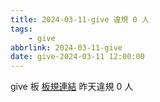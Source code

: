 ```yaml
---
title: 2024-03-11-give 違規 0 人
tags:
    - give
abbrlink: 2024-03-11-give
date: give-2024-03-11 12:00:00
---
```

give 板 [板規連結](https://www.ptt.cc/bbs/give/M.1612495900.A.C32.html)
昨天違規 0 人
